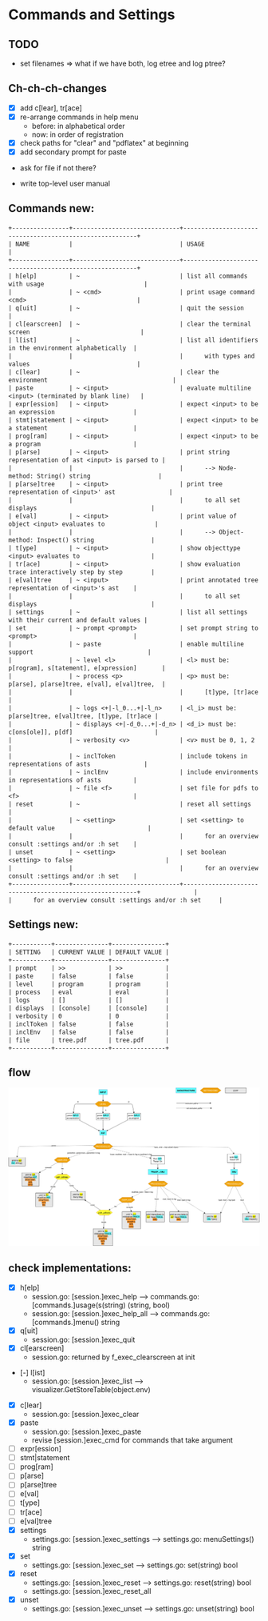 # Commands and Settings

## TODO 
- set filenames => what if we have both, log etree and log ptree?

## Ch-ch-ch-changes

- [X] add c[lear], tr[ace]
- [X] re-arrange commands in help menu
  - before: in alphabetical order
  - now: in order of registration
- [X] check paths for "clear" and "pdflatex" at beginning
- [X] add secondary prompt for paste
- ask for file if not there?

- write top-level user manual


## Commands new:

```
+----------------+------------------------------+---------------------------------------------------------+
| NAME           |                              | USAGE                                                   |
+----------------+------------------------------+---------------------------------------------------------+
| h[elp]         | ~                            | list all commands with usage                            |
|                | ~ <cmd>                      | print usage command <cmd>                               |
| q[uit]         | ~                            | quit the session                                        |
| cl[earscreen]  | ~                            | clear the terminal screen                               |
| l[ist]         | ~                            | list all identifiers in the environment alphabetically  |
|                |                              |      with types and values                              |
| c[lear]        | ~                            | clear the environment                                   |
| paste          | ~ <input>                    | evaluate multiline <input> (terminated by blank line)   |
| expr[ession]   | ~ <input>                    | expect <input> to be an expression                      |
| stmt|statement | ~ <input>                    | expect <input> to be a statement                        |
| prog[ram]      | ~ <input>                    | expect <input> to be a program                          |
| p[arse]        | ~ <input>                    | print string representation of ast <input> is parsed to |
|                |                              |      --> Node-method: String() string                   |
| p[arse]tree    | ~ <input>                    | print tree representation of <input>' ast               |
|                |                              |      to all set displays                                |
| e[val]         | ~ <input>                    | print value of object <input> evaluates to              |
|                |                              |      --> Object-method: Inspect() string                |
| t[ype]         | ~ <input>                    | show objecttype <input> evaluates to                    |
| tr[ace]        | ~ <input>                    | show evaluation trace interactively step by step        |
| e[val]tree     | ~ <input>                    | print annotated tree representation of <input>'s ast    |
|                |                              |      to all set displays                                |
| settings       | ~                            | list all settings with their current and default values |
| set            | ~ prompt <prompt>            | set prompt string to <prompt>                           |
|                | ~ paste                      | enable multiline support                                |
|                | ~ level <l>                  | <l> must be: p[rogram], s[tatement], e[xpression]       |
|                | ~ process <p>                | <p> must be: p[arse], p[arse]tree, e[val], e[val]tree,  |
|                |                              |      [t]ype, [tr]ace                                    |
|                | ~ logs <+|-l_0...+|-l_n>     | <l_i> must be: p[arse]tree, e[val]tree, [t]ype, [tr]ace |
|                | ~ displays <+|-d_0...+|-d_n> | <d_i> must be: c[ons[ole]], p[df]                       |
|                | ~ verbosity <v>              | <v> must be 0, 1, 2                                     |
|                | ~ inclToken                  | include tokens in representations of asts               |
|                | ~ inclEnv                    | include environments in representations of asts         |
|                | ~ file <f>                   | set file for pdfs to <f>                                |
| reset          | ~                            | reset all settings                                      |
|                | ~ <setting>                  | set <setting> to default value                          |
|                |                              |      for an overview consult :settings and/or :h set    |
| unset          | ~ <setting>                  | set boolean <setting> to false                          |
|                |                              |      for an overview consult :settings and/or :h set    |
+----------------+------------------------------+---------------------------------------------------------+               |                   |      for an overview consult :settings and/or :h set     |

```

## Settings new:

```
+-----------+---------------+---------------+
| SETTING   | CURRENT VALUE | DEFAULT VALUE |
+-----------+---------------+---------------+
| prompt    | >>            | >>            |
| paste     | false         | false         |
| level     | program       | program       |
| process   | eval          | eval          |
| logs      | []            | []            |
| displays  | [console]     | [console]     |
| verbosity | 0             | 0             |
| inclToken | false         | false         |
| inclEnv   | false         | false         |
| file      | tree.pdf      | tree.pdf      |
+-----------+---------------+---------------+
```

## flow

![Flow](assets/images/flow.png)


## check implementations:

- [X] h[elp]
  - session.go: [session.]exec_help     --> commands.go: [commands.]usage(s(string) (string, bool)
  - session.go: [session.]exec_help_all --> commands.go: [commands.]menu() string
- [X] q[uit]
  - session.go: [session.]exec_quit
- [X] cl[earscreen]
  - session.go: returned by f_exec_clearscreen at init
- [-] l[ist]
  - session.go: [session.]exec_list --> visualizer.GetStoreTable(object.env)
- [X] c[lear]
  - session.go: [session.]exec_clear
- [X] paste
  - session.go: [session.]exec_paste 
  + revise [session.]exec_cmd for commands that take argument
- [ ] expr[ession]
- [ ] stmt|statement
- [ ] prog[ram]
- [ ] p[arse]
- [ ] p[arse]tree
- [ ] e[val]
- [ ] t[ype]
- [ ] tr[ace]
- [ ] e[val]tree
- [X] settings
  - settings.go: [session.]exec_settings --> settings.go: menuSettings() string
- [X] set
  - settings.go: [session.]exec_set --> settings.go: set(string) bool
- [X] reset
  - settings.go: [session.]exec_reset --> settings.go: reset(string) bool
  - settings.go: [session.]exec_reset_all 
- [X] unset
  - settings.go: [session.]exec_unset --> settings.go: unset(string) bool
